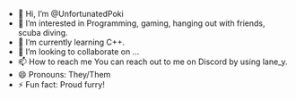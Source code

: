 - 👋 Hi, I’m @UnfortunatedPoki
- 👀 I’m interested in Programming, gaming, hanging out with friends, scuba diving.
- 🌱 I’m currently learning C++.
- 💞️ I’m looking to collaborate on ...
- 📫 How to reach me You can reach out to me on Discord by using lane_y.
- 😄 Pronouns: They/Them
- ⚡ Fun fact: Proud furry!
